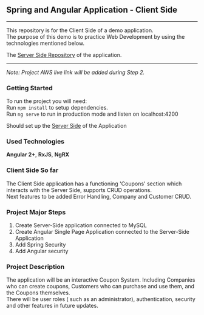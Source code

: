 ## Spring and Angular Application - Client Side
<hr>

<p>This repository is for the Client Side of a demo application. 
<br>The purpose of this demo is to practice Web Development by using the technologies mentioned below.</p>
<p>The <a href="https://github.com/GeorgeMpro/Spring-and-Angular-demo-Server-Side">Server Side Repository</a> of the application.</p>


<hr>
<p><i>Note: Project AWS live link will be added during Step 2.</i></p>

### Getting Started
<p>To run the project you will need:<br>
  Run <code>npm install</code> to setup dependencies.<br>
  Run <code>ng serve</code> to run in production mode and listen on localhost:4200</p>
<p>Should set up the <a href="https://github.com/GeorgeMpro/Spring-and-Angular-demo-Server-Side">Server Side</a> of the Application</p>

### Used Technologies
<p><b>Angular 2+</b>, <b>RxJS</b>, <b>NgRX</b>

### Client Side So far
<p>The Client Side application has a functioning 'Coupons' section which interacts with the Server Side, supports CRUD operations.<br> Next features to be added Error Handling, Company and Customer CRUD.</p>

### Project Major Steps
<ol>
<li>Create Server-Side application connected to MySQL</li>
<li>Create Angular Single Page Application connected to the Server-Side Application</li>
<li>Add Spring Security</li>
<li>Add Angular security</li>
</ol>

### Project Description
<p>The application will be an interactive Coupon System. Including Companies who can create coupons, Customers who can purchase and use them, and the Coupons themselves.<br>
There will be user roles ( such as an administrator), authentication, security and other features in future updates.</p>
